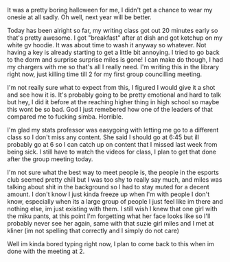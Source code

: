It was a pretty boring halloween for me, I didn't get a chance to wear my onesie at all sadly. Oh well, next year will be better.

Today has been alright so far, my writing class got out 20 minutes early so that's pretty awesome. I got "breakfast" after at dish and got ketchup on my white gv hoodie. It was about time to wash it anyway so whatever. Not having a key is already starting to get a little bit annoying. I tried to go back to the dorm and surprise surprise miles is gone! I can make do though, I had my chargers with me so that's all I really need. I'm writing this in the library right now, just killing time till 2 for my first group councilling meeting. 

I'm not really sure what to expect from this, I figured I would give it a shot and see how it is. It's probably going to be pretty emotional and hard to talk but hey, I did it before at the reaching higher thing in high school so maybe this wont be so bad. God I just remebered how one of the leaders of that compared me to fucking simba. Horrible.

I'm glad my stats professor was easygoing with letting me go to a different class so I don't miss any content. She said I should go at 6:45 but ill probably go at 6 so I can catch up on content that I missed last week from being sick. I still have to watch the videos for class, I plan to get that done after the group meeting today. 

I'm not sure what the best way to meet people is, the people in the esports club seemed pretty chill but I was too shy to really say much, and miles was talking about shit in the background so I had to stay muted for a decent amount. I don't know I just kinda freeze up when I'm with people I don't know, especially when its a large group of people I just feel like im there and nothing else, im just existing with them. I still wish I knew that one girl with the miku pants, at this point I'm forgetting what her face looks like so I'll probably never see her again, same with that suzie girl miles and I met at kliner (im not spelling that correctly and I simply do not care) 

Well im kinda bored typing right now, I plan to come back to this when im done with the meeting at 2.